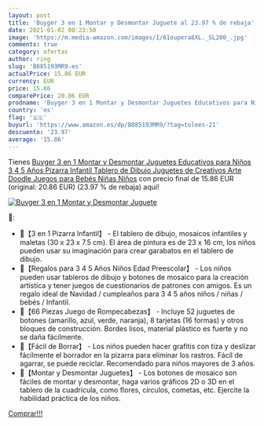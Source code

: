 ```yaml
---
layout: post
title: 'Buyger 3 en 1 Montar y Desmontar Juguete al 23.97 % de rebaja'
date: 2021-01-02 00:23:50
image: 'https://m.media-amazon.com/images/I/61oupera8XL._SL200_.jpg'
comments: true
category: ofertas
author: ring
slug: 'B085193MR9-es'
actualPrice: 15.86 EUR
currency: EUR
price: 15.86
comparePrice: 20.86 EUR
prodname: 'Buyger 3 en 1 Montar y Desmontar Juguetes Educativos para Niños 3 4 5 Años Pizarra Infantil Tablero de Dibujo Juguetes de Creativos Arte Doodle Juegos para Bebés Niñas Niños'
country: 'es'
flag: '🇪🇸'
buyurl: 'https://www.amazon.es/dp/B085193MR9/?tag=tolees-21'
descuento: '23.97'
average: '15.86'
---
```


Tienes [Buyger 3 en 1 Montar y Desmontar Juguetes Educativos para Niños 3 4 5 Años Pizarra Infantil Tablero de Dibujo Juguetes de Creativos Arte Doodle Juegos para Bebés Niñas Niños](https://www.amazon.es/dp/B085193MR9/?tag=tolees-21) con precio final de  15.86 EUR (original: 20.86 EUR) (23.97 %  de rebaja) aqui!

[![Buyger 3 en 1 Montar y Desmontar Juguete](https://m.media-amazon.com/images/I/61oupera8XL._SL200_.jpg)](https://www.amazon.es/dp/B085193MR9/?tag=tolees-21)

🔎:

- 🍁【3 en 1 Pizarra Infantil】 - El tablero de dibujo, mosaicos infantiles y maletas (30 x 23 x 7.5 cm). El área de pintura es de 23 x 16 cm, los niños pueden usar su imaginación para crear garabatos en el tablero de dibujo.
- 🍁【Regalos para 3 4 5 Años Niños Edad Preescolar】 - Los niños pueden usar tableros de dibujo y botones de mosaico para la creación artística y tener juegos de cuestionarios de patrones con amigos. Es un regalo ideal de Navidad / cumpleaños para 3 4 5 años niños / niñas / bebés / Infantil.
- 🍁【66 Piezas Juego de Rompecabezas】 - Incluye 52 juguetes de botones (amarillo, azul, verde, naranja), 8 tarjetas (16 formas) y otros bloques de construcción. Bordes lisos, material plástico es fuerte y no se daña fácilmente.
- 🍁【Fácil de Borrar】 - Los niños pueden hacer grafitis con tiza y deslizar fácilmente el borrador en la pizarra para eliminar los rastros. Fácil de agarrar, se puede reciclar. Recomendado para niños mayores de 3 años.
- 🍁【Montar y Desmontar Juguetes】 - Los botones de mosaico son fáciles de montar y desmontar, haga varios gráficos 2D o 3D en el tablero de la cuadrícula, como flores, círculos, cometas, etc. Ejercite la habilidad práctica de los niños.

[Comprar!!!](https://www.amazon.es/dp/B085193MR9/?tag=tolees-21)
